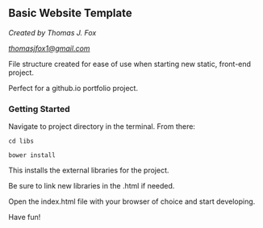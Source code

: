 ## Basic Website Template

*Created by Thomas J. Fox*

*thomasjfox1@gmail.com*

File structure created for ease of use when starting new static, front-end project.

Perfect for a github.io portfolio project.

### Getting Started

Navigate to project directory in the terminal. From there:

`cd libs`

`bower install`

This installs the external libraries for the project.

Be sure to link new libraries in the .html if needed.

Open the index.html file with your browser of choice and start developing.

Have fun!

